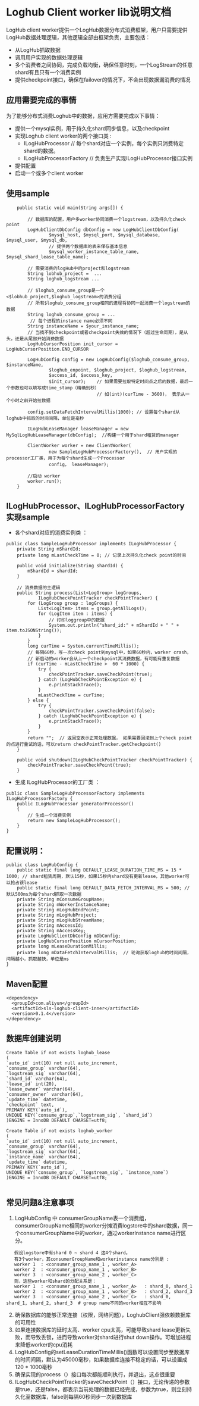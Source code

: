 # Loghub Client worker lib说明文档
LogHub client worker提供一个LogHub数据分布式消费框架，用户只需要提供LogHub数据处理逻辑，其他逻辑全部由框架负责，主要包括：
* 从LogHub抓取数据
* 调用用户实现的数据处理逻辑
* 多个消费者之间协同，完成负载均衡，确保任意时刻，一个LogStream的任意shard有且只有一个消费实例
* 提供checkpoint接口，确保在failover的情况下，不会出现数据漏消费的情况

## 应用需要完成的事情
为了能够分布式消费Loghub中的数据，应用方需要完成以下事情：
* 提供一个mysql实例，用于持久化shard同步信息，以及checkpoint
* 实现Loghub client worker的两个接口类 :
    * ILogHubProcessor // 每个shard对应一个实例，每个实例只消费特定shard的数据。
    * ILogHubProcessorFactory // 负责生产实现ILogHubProcessor接口实例
* 提供配置 
* 启动一个或多个client worker

## 使用sample 
```
	public static void main(String args[]) {

	    // 数据库的配置，用户多worker协同消费一个logstream，以及持久化check point
		LogHubClientDbConfig dbConfig = new LogHubClientDbConfig(
				$mysql_host, $mysql_port, $mysql_database, $mysql_user, $mysql_db,
				// 提供两个数据库的表来保存基本信息
				$mysql_worker_instance_table_name, $mysql_shard_lease_table_name); 

        // 需要消费的logHub中的project和logstream
		String lobhub_project =  ...
		String loghub_logstream ...
		
		// $loghub_consume_group是一个<$lobhub_project,$loghub_logstream>的消费分组
		// 所有$loghub_consume_group相同的进程将协同一起消费一个logstream的数据
		String loghub_consume_group = ...
		 // 每个进程的instance name必须不同
		String instanceName = $your_instance_name;
		// 当找不到checkpoint或者checkpoint失效的情况下（超过生命周期），是从头，还是从尾部开始消费数据
        LogHubCursorPosition init_cursor = LogHubCursorPosition.END_CURSOR
        
		LogHubConfig config = new LogHubConfig($loghub_consume_group, $instanceName,
				$loghub_enpoint, $loghub_project, $loghub_logstream,
				$access_id, $access_key,
				$init_cursor);    // 如果需要拉取特定时间点之后的数据，最后一个参数也可以填写成time_stamp（精确到秒）
				                  // 如(int)(curTime - 3600)， 表示从一个小时之前开始拉数据
				
		config.setDataFetchIntervalMillis(1000); // 设置每个shard从loghub中抓取的时间间隔，单位是毫秒
		
		ILogHubLeaseManager leaseManager = new MySqlLogHubLeaseManager(dbConfig);  //构建一个用于shard租赁的manager
				
		ClientWorker worker = new ClientWorker(
				new SampleLogHubProcessorFactory(),  // 用户实现的processor工厂类，用于为每个shard生成一个Processor
				config， leaseManager);
		
		//启动 worker
		worker.run();
	}

```

## ILogHubProcessor、ILogHubProcessorFactory 实现sample

* 各个shard对应的消费实例类 ：
```
public class SampleLogHubProcessor implements ILogHubProcessor {
	private String mShardId;
	private long mLastCheckTime = 0; // 记录上次持久化check point的时间
	
	public void initialize(String shardId) {
		mShardId = shardId;
	}

	// 消费数据的主逻辑
	public String process(List<LogGroup> logGroups,
			ILogHubCheckPointTracker checkPointTracker) {
		for (LogGroup group : logGroups) {
			List<LogItem> items = group.getAllLogs();
			for (LogItem item : items) {
			    // 打印loggroup中的数据
				System.out.println("shard_id:" + mShardId + " " + item.toJSONString());
			}
		}
		long curTime = System.currentTimeMillis();
		// 每隔60秒，写一次check point到mysql中，如果60秒内，worker crash，
		// 新启动的worker会从上一个checkpoint其消费数据，有可能有重复数据
		if (curTime - mLastCheckTime >  60 * 1000) {
			try {
				checkPointTracker.saveCheckPoint(true);
			} catch (LogHubCheckPointException e) {
				e.printStackTrace();
			}
			mLastCheckTime = curTime;
		} else {
			try {
				checkPointTracker.saveCheckPoint(false);
			} catch (LogHubCheckPointException e) {
				e.printStackTrace();
			}
		}
		return "";  // 返回空表示正常处理数据， 如果需要回滚到上个check point的点进行重试的话，可以return checkPointTracker.getCheckpoint()
	}
	
	public void shutdown(ILogHubCheckPointTracker checkPointTracker) {
	    checkPointTracker.saveCheckPoint(true);
	}
```

* 生成 ILogHubProcessor的工厂类 ：
```
public class SampleLogHubProcessorFactory implements ILogHubProcessorFactory {
	public ILogHubProcessor generatorProcessor()
	{   
	    // 生成一个消费实例
		return new SampleLogHubProcessor();
	}
}
```

## 配置说明：

```
public class LogHubConfig {
	public static final long DEFAULT_LEASE_DURATION_TIME_MS = 15 * 1000; // shard租赁周期，默认15秒，如果15秒内shard没有更新lease，其他worker可以抢占该lease
	public static final long DEFAULT_DATA_FETCH_INTERVAL_MS = 500; // 默认500ms为每个shard抓取一次数据
	private String mConsumeGroupName;
	private String mWorkerInstanceName;
	private String mLogHubEndPoint;
	private String mLogHubProject;
	private String mLogHubStreamName;
	private String mAccessId;
	private String mAccessKey;
	private LogHubClientDbConfig mDbConfig;
	private LogHubCursorPosition mCursorPosition;
	private long mLeaseDurationMillis;
	private long mDataFetchIntervalMillis;  // 轮询获取loghub的时间间隔，间隔越小，抓取越快，单位是ms
}
```
## Maven配置
```
<dependency>
  <groupId>com.aliyun</groupId>
  <artifactId>sls-loghub-client-inner</artifactId>
  <version>0.1.4</version>
</dependency>
```

## 数据库创建说明
```
Create Table if not exists loghub_lease
(
`auto_id` int(10) not null auto_increment,
`consume_group` varchar(64),
`logstream_sig` varchar(64),
`shard_id` varchar(64), 
`lease_id` int(20),
`lease_owner` varchar(64),
`consumer_owner` varchar(64),
`update_time` datetime,
`checkpoint` text,
PRIMARY KEY(`auto_id`),
UNIQUE KEY(`consume_group`,`logstream_sig`, `shard_id`)
)ENGINE = InnoDB DEFAULT CHARSET=utf8;

Create Table if not exists loghub_worker
(
`auto_id` int(10) not null auto_increment,
`consume_group` varchar(64),
`logstream_sig` varchar(64),
`instance_name` varchar(64),
`update_time` datetime,
PRIMARY KEY(`auto_id`),
UNIQUE KEY(`consume_group`, `logstream_sig`, `instance_name`)
)ENGINE = InnoDB DEFAULT CHARSET=utf8;
				
```

## 常见问题&注意事项
1. LogHubConfig 中 consumerGroupName表一个消费组，consumerGroupName相同的worker分摊消费logstore中的shard数据，同一个consumerGroupName中的worker，通过workerInstance name进行区分。 
```
   假设logstore中有shard 0 ~ shard 4 这4个shard。
   有3个worker，其consumerGroupName和workerinstance name分别是 : 
   worker 1  : <consumer_group_name_1 , worker_A>
   worker 2  : <consumer_group_name_1 , worker_B>
   worker 3  : <consumer_group_name_2 , worker_C>
   则，这些worker和shard的分配关系是：
   worker 1  : <consumer_group_name_1 , worker_A>   : shard_0, shard_1
   worker 2  : <consumer_group_name_1 , worker_B>   : shard_2, shard_3
   worker 3  : <consumer_group_name_2 , worker_C>   : shard_0, shard_1, shard_2, shard_3  # group name不同的worker相互不影响
```

2. 确保数据库的能够正常连接（权限，网络问题），LoghubClient强依赖数据库的可用性
3. 如果连接数据库的延时太高、worker cpu太高，可能导致shard lease更新失败，而导致丢锁，进而导致worker对shard进行shut down操作。可增加进程来降低worker的cpu消耗
4. LogHubConfig的setLeaseDurationTimeMillis()函数可以设置同步至数据库的时间间隔，默认为45000毫秒，如果数据库连接不稳定的话，可以设置成120 * 1000毫秒
5. 确保实现的process（）接口每次都能顺利执行，并退出，这点很重要
6. ILogHubCheckPointTracker的saveCheckPoint（）接口，无论传递的参数是true，还是false，都表示当前处理的数据已经完成，参数为true，则立刻持久化至数据库，false则每隔60秒同步一次到数据库